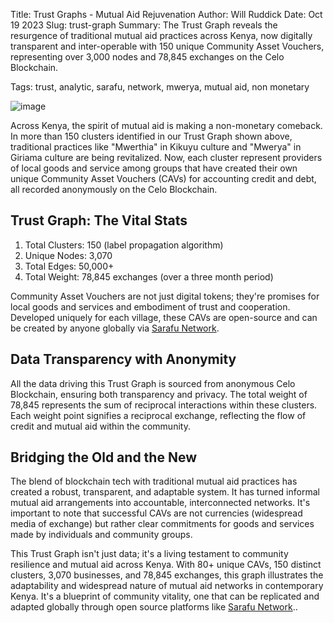 Title: Trust Graphs - Mutual Aid Rejuvenation
Author: Will Ruddick
Date: Oct 19 2023
Slug: trust-graph
Summary:  The Trust Graph reveals the resurgence of traditional mutual aid practices across Kenya, now digitally transparent and inter-operable with 150 unique Community Asset Vouchers, representing over 3,000 nodes and 78,845 exchanges on the Celo Blockchain.

Tags: trust, analytic, sarafu, network, mwerya, mutual aid, non monetary

![image](images/blog/trust-graph1.webp)

Across Kenya, the spirit of mutual aid is making a non-monetary comeback. In more than 150 clusters identified in our Trust Graph shown above, traditional practices like "Mwerthia" in Kikuyu culture and "Mwerya" in Giriama culture are being revitalized. Now, each cluster represent providers of local goods and service among groups that have created their own unique Community Asset Vouchers (CAVs) for accounting credit and debt, all recorded anonymously on the Celo Blockchain.

## Trust Graph: The Vital Stats

1. Total Clusters: 150 (label propagation algorithm)
2. Unique Nodes: 3,070
3. Total Edges: 50,000+
4. Total Weight: 78,845 exchanges (over a three month period)

Community Asset Vouchers are not just digital tokens; they're promises for local goods and services and embodiment of trust and cooperation. Developed uniquely for each village, these CAVs are open-source and can be created by anyone globally via [Sarafu Network](https://sarafu.network).

## Data Transparency with Anonymity
All the data driving this Trust Graph is sourced from anonymous Celo Blockchain, ensuring both transparency and privacy. The total weight of 78,845 represents the sum of reciprocal interactions within these clusters. Each weight point signifies a reciprocal exchange, reflecting the flow of credit and mutual aid within the community.

## Bridging the Old and the New
The blend of blockchain tech with traditional mutual aid practices has created a robust, transparent, and adaptable system. It has turned informal mutual aid arrangements into accountable, interconnected networks. It's important to note that successful CAVs are not currencies (widespread media of exchange) but rather clear commitments for goods and services made by individuals and community groups. 

This Trust Graph isn't just data; it's a living testament to community resilience and mutual aid across Kenya. With 80+ unique CAVs, 150 distinct clusters, 3,070 businesses, and 78,845 exchanges, this graph illustrates the adaptability and widespread nature of mutual aid networks in contemporary Kenya. It's a blueprint of community vitality, one that can be replicated and adapted globally through open source platforms like [Sarafu Network](https://sarafu.network)..